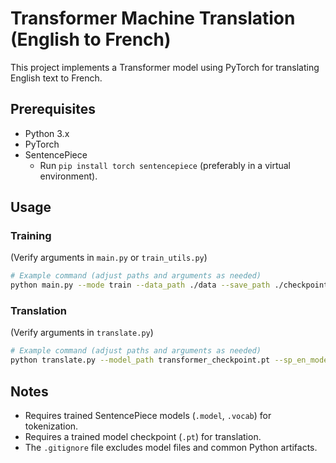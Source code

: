 # Transformer Machine Translation (English to French)

This project implements a Transformer model using PyTorch for translating English text to French.

## Prerequisites

*   Python 3.x
*   PyTorch
*   SentencePiece
    *   Run `pip install torch sentencepiece` (preferably in a virtual environment).

## Usage

### Training

(Verify arguments in `main.py` or `train_utils.py`)

```bash
# Example command (adjust paths and arguments as needed)
python main.py --mode train --data_path ./data --save_path ./checkpoints
```

### Translation

(Verify arguments in `translate.py`)

```bash
# Example command (adjust paths and arguments as needed)
python translate.py --model_path transformer_checkpoint.pt --sp_en_model_path spm_en.model --sp_fr_model_path spm_fr.model --text "Your English text here"
```

## Notes

*   Requires trained SentencePiece models (`.model`, `.vocab`) for tokenization.
*   Requires a trained model checkpoint (`.pt`) for translation.
*   The `.gitignore` file excludes model files and common Python artifacts.